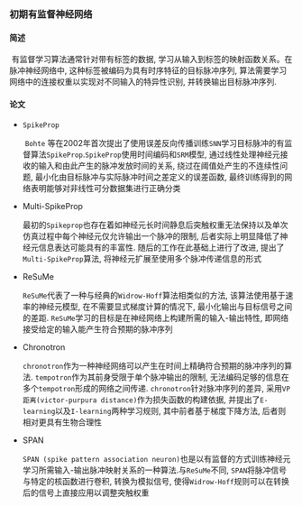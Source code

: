 ### 初期有监督神经网络

#### 简述

​	有监督学习算法通常针对带有标签的数据, 学习从输入到标签的映射函数关系。在脉冲神经网络中, 这种标签被编码为具有时序特征的目标脉冲序列, 算法需要学习网络中的连接权重以实现对不同输入的特异性识别, 并转换输出目标脉冲序列.



#### 论文

* `SpikeProp`

  ​	`Bohte` 等在2002年首次提出了使用误差反向传播训练`SNN`学习目标脉冲的有监督算法`SpikeProp`. 
  ​	`SpikeProp`使用时间编码和`SRM`模型, 通过线性处理神经元接收的输入和由此产生的脉冲发放时间的关系, 绕过在阈值处产生的不连续性问题, 最小化由目标脉冲与实际脉冲时间之差定义的误差函数, 最终训练得到的网络表明能够对非线性可分数据集进行正确分类
  
  

* Multi-SpikeProp

  ​	最初的`Spikeprop`也存在着如神经元长时间静息后突触权重无法保持以及单次仿真过程中每个神经元仅允许输出一个脉冲的限制, 后者实际上明显降低了神经元信息表达可能具有的丰富性.
  ​	随后的工作在此基础上进行了改进, 提出了`Multi-SpikeProp`算法, 将神经元扩展至使用多个脉冲传递信息的形式
  
  

* ReSuMe

  ​	`ReSuMe`代表了一种与经典的`Widrow-Hoff`算法相类似的方法, 该算法使用基于速率的神经元模型, 在不需要显式梯度计算的情况下, 最小化输出与目标信号之间的差距. `ReSuMe`学习的目标是在神经网络上构建所需的输入-输出特性, 即网络接受给定的输入能产生符合预期的脉冲序列



* Chronotron

  ​	`chronotron`作为一种神经网络可以产生在时间上精确符合预期的脉冲序列的算法. `tempotron`作为其前身受限于单个脉冲输出的限制, 无法编码足够的信息在多个`tempotron`形成的网络之间传递. `chronotron`针对脉冲序列的差异, 采用`VP距离(victor-purpura distance)`作为损失函数的构建依据, 并提出了`E-learning`以及`I-learning`两种学习规则, 其中前者基于梯度下降方法, 后者则相对更具有生物合理性



* SPAN

  ​	`SPAN (spike pattern association neuron)`也是以有监督的方式训练神经元学习所需输入-输出脉冲映射关系的一种算法.与`ReSuMe`不同, `SPAN`将脉冲信号与特定的核函数进行卷积, 转换为模拟信号, 使得`Widrow-Hoff`规则可以在转换后的信号上直接应用以调整突触权重
  
  